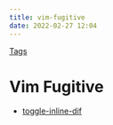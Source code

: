 ```yaml
---
title: vim-fugitive
date: 2022-02-27 12:04
---
```


[Tags](Tags.md)

# Vim Fugitive

-   [toggle-inline-dif](toggle-inline-dif.md)
